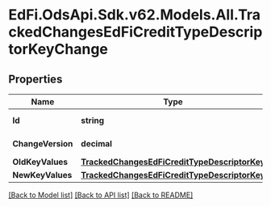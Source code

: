 # EdFi.OdsApi.Sdk.v62.Models.All.TrackedChangesEdFiCreditTypeDescriptorKeyChange

## Properties

Name | Type | Description | Notes
------------ | ------------- | ------------- | -------------
**Id** | **string** | Resource identifier | [optional] 
**ChangeVersion** | **decimal** | Change version | [optional] 
**OldKeyValues** | [**TrackedChangesEdFiCreditTypeDescriptorKey**](TrackedChangesEdFiCreditTypeDescriptorKey.md) |  | [optional] 
**NewKeyValues** | [**TrackedChangesEdFiCreditTypeDescriptorKey**](TrackedChangesEdFiCreditTypeDescriptorKey.md) |  | [optional] 

[[Back to Model list]](../README.md#documentation-for-models) [[Back to API list]](../README.md#documentation-for-api-endpoints) [[Back to README]](../README.md)


